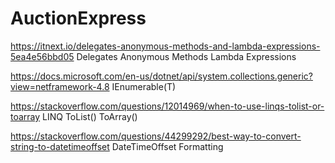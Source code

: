 # AuctionExpress

https://itnext.io/delegates-anonymous-methods-and-lambda-expressions-5ea4e56bbd05
Delegates
Anonymous Methods
Lambda Expressions  

https://docs.microsoft.com/en-us/dotnet/api/system.collections.generic?view=netframework-4.8
IEnumerable(T)

https://stackoverflow.com/questions/12014969/when-to-use-linqs-tolist-or-toarray
LINQ
ToList() 
ToArray()

https://stackoverflow.com/questions/44299292/best-way-to-convert-string-to-datetimeoffset
DateTimeOffset Formatting
